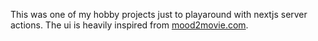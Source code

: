 This was one of my hobby projects just to playaround with nextjs server actions. The ui is heavily inspired from  [mood2movie.com](https://mood2movie.com/).
